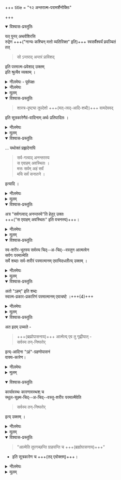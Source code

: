 +++
title = "१२ अन्तरात्म-परामर्शेनोक्तिः"

+++

<details open><summary>विश्वास-प्रस्तुतिः</summary>

यत् पुनर् अथर्वशिरसि  
रुद्रेण +++("नान्यः कश्चिन् मत्तो व्यतिरिक्त" इति)+++ स्वसर्वैश्वर्यं प्रपञ्चितं  
तत् 

> सो ऽन्तराद् अन्तरं प्राविशद्  

इति परमात्म-प्रवेशाद् उक्तम्  
इति श्रुत्यैव व्यक्तम् । 
</details>

<details><summary>नीलमेघः - पूर्वपक्षः</summary>

आगे शैवों ने अपने पक्ष का समर्थन करते हुये  
यह कहा कि अथर्व 

शिर उपनिषद् से  
रुद्र का परत्व सिद्ध होता है ।  
उस उपनिषद् में इस प्रकार वर्णन है कि-  

> "देवा ह वै स्वर्गं लोकम् अगमन्  
> ते देवा रुद्रम् अपृच्छन् 
> 
>> को भवान् 
> 
> इति,  
> सोऽब्रवीत्  
> 
>> अहम् एकः प्रथमम् आसं  
वर्तामि च भविष्यामि च  
नान्यः कश्चिन् मत्तो व्यतिरिक्त 
>
> इति" 

[[२२५]]

अर्थात् 

> देव लोग स्वर्गलोक गये थे, उन देवों ने रुद्र  से पूछा कि आप कौन हैं ।   
रुद्र ने उत्तर में कहा कि  
>
>> मैं अकेला ही पहले रहा,  
> अब भी रहता हूँ,  
> आगे भी रहूँगा,  
> मुझसे व्यतिरिक्त कोई नहीं हैं । 

इस प्रकार कहकर  
रुद्र ने अपनी सर्वेश्वरता का विस्तार से वर्णन किया है ।  
इससे रुद्र परतत्त्व परब्रह्म सिद्ध होते हैं । 

यह शैवों का वाद है । 

</details>


<details><summary>नीलमेघः</summary>

इस पर श्रीरामानुज स्वामी जी ने कहा कि  
रुद्र ने यह जो ऐश्वर्य कहा,  
वह निजी नहीं है ।  
वह अन्तर्यामी परमात्मा का ऐश्वर्य है,  
उसका रुद्र ने वर्णन किया ।  
यह रहस्य  
आगे के श्रुतिवाक्य से खुल जाता है ।  
वह वाक्य यह है कि  

> " सोऽन्तरादन्तरं प्राविशत्, दिशश्चान्तरं प्राविशत्" +++(5)+++

अर्थात् रुद्र कहते हैं कि  
वह परमात्मा शरीर के अन्दर रहने वाले  
प्राण आदि के भी अन्दर रहने वाले  
जीवात्मा में प्रविष्ट होकर रहता है  
तथा जगत् में रहने वाले दिशा इत्यादि सब जड़ पदार्थों के अन्दर रहने वाले  
जीवात्मा में भी प्रवेश करके रहता है,  
इसलिये सब पदार्थ परमात्मात्मक हैं ।  
इस प्रकार रुद्र ने  
यह रहस्य खोला कि  
जगत् के अन्दर रहने वाले अन्तर्यामी परमात्मा  
मेरे अन्दर भी रहते हैं,  
जिस प्रकार जगत् ब्रह्मात्मक है,  
उसी प्रकार मैं भी ब्रह्मात्मक हूँ । 

अन्तर्यामी ब्रह्मपर्यन्त बुद्धि को पहुँचाकर  
यही समझना चाहिये कि  
वह परब्रह्म ही विश्वरूप में अवस्थित है,  
मैं भी ब्रह्मात्मक ही हूँ ।  
इस प्रकार अपने को समझते समय  
ब्रह्म तक को समझते रहना न्यायप्राप्त है ।  
अपने अन्तर्यामी को न समझकर  
अपने भर को समझना  
अधूरी समझ है ।  
इस वचन से यह स्पष्ट हो जाता है कि  
अपने अन्तर्यामीका अनुसन्धान करके ही  
रुद्र ने इस प्रकार कथन किया है ।  

रुद्रद्वारा वर्णित ऐश्वर्य  
अन्तर्यामी परमात्मा का है,  
रुद्र का निजी नहीं है ।  
रुद्र के निजी रूप को  
देवता लोग समझते ही हैं,  
देवताओं का प्रश्न  
रुद्र के अन्तर्यामी के विषय में ही था ।+++(4)+++  
रुद्र ने अपने अन्तर्यामी की महिमा का वर्णन कर  
देवप्रश्न का उत्तर दिया है ।  

अपने अन्दर परमात्मा के प्रवेश को समझ कर  
रुद्र ने यह उत्तर दिया है ।  
इस अर्थ को श्रुति ने ही  
स्पष्ट शब्दों में कहा है ।  

</details>


<details><summary>मूलम्</summary>

यत् पुनर् अथर्वशिरसि रुद्रेण स्वसर्वैश्वर्यं प्रपञ्चितं तत् सो ऽन्तराद् अन्तरं प्राविशद् इति परमात्मप्रवेशाद् उक्तम् इति श्रुत्यैव व्यक्तम् । 
</details>


<details open><summary>विश्वास-प्रस्तुतिः</summary>

> शास्त्र-दृष्ट्या तूपदेशो +++(मत्-त्वद्-आदि-शब्दैः)+++ वामदेववद् 

इति सूत्रकारेणैवं-वादिनाम् अर्थः प्रतिपादितः । 
</details>

<details><summary>नीलमेघः</summary>

ब्रह्मसूत्रकार ने  
"शास्त्रदृष्ट्या तूपदेशो वामदेववत्"  
इस सूत्र के द्वारा  
उपर्युक्त अर्थ का प्रतिपादन किया है।  
प्रतर्दन-विद्या में  
इन्द्रदेव ने प्रतर्दन से यह जो कहा कि तुम मेरी उपासना करो  
इस वाक्य का तात्पर्य इस अर्थ में ही है कि  
तुम मेरे अन्तर्यामी की उपासना करो ।  
प्रतर्दनविद्या में परमात्मा के  
जीवों में अनुप्रवेश का वर्णन नहीं है  
तथापि सूत्रकार ने  
वहाँ यही निर्णय दिया है कि  
अपने अन्तर्यामी की उपासना का विधान करने में ही  
इन्द्र का तात्पर्य है ।  

प्रकृत रुद्रवाक्य में  
परमात्मा के अनुप्रवेश का वर्णन है  
यहाँ उपर्युक्त सूत्र के अनुसार  
यह निर्णय अनायास सिद्ध होता है कि  
रूद्र ने अपने अन्तर्यामी के ऐश्वर्य का वर्णन किया है।  
इससे रुद्र का परत्व सिद्ध नहीं हो सकता ।  

</details>


<details><summary>मूलम्</summary>

> शास्त्रदृष्ट्या तूपदेशो वामदेववद् 

इति सूत्रकारेणैवंवादिनाम् अर्थः प्रतिपादितः । 
</details>

<details open><summary>विश्वास-प्रस्तुतिः</summary>

… यथोक्तं प्रह्लादेनापि

> सर्व-गत्वाद् अनन्तरस्य  
> स एवाहम् अवस्थितः ।  
> मत्तः सर्वम् अहं सर्वं  
> मयि सर्वं सनातने । 

इत्यादि । 
</details>

<details><summary>नीलमेघः</summary>

जिस प्रकार अथर्व शिर उपनिषद् में  
शंकरजी ने अपनी अहंबुद्धि में अन्तर्यामी तक को समझकर  
अपने शब्दों में उनकी महिमा का वर्णन किया है,  
उसी प्रकार भक्तराज प्रह्लाद जी ने भी कहा है ।  
उनका यह वाक्य है कि—  


> सर्व-गत्वाद् अनन्तरस्य  
> स एवाहम् अवस्थितः ।  
> मत्तः सर्वम् अहं सर्वं  
> मयि सर्वं सनातने । 

[[२२६]]  

  
अर्थात् 

> अनन्त भगवान् सर्वव्यापक हैं ।  
> इसलिये मैं भी वह भगवान् ही हूँ,  
> मुझसे ही सब उत्पन्न हुआ है,  
> मैं ही सब कुछ हूँ,  
> सनातन मुझमें सब निहित है । 

</details>


<details><summary>मूलम्</summary>

यथोक्तं प्रह्लादेनापि  
सर्वगत्वाद् अनन्तरस्य स एवाहम् अवस्थितः ।  
मत्तः सर्वम् अहं सर्वं मयि सर्वं सनातने । इत्यादि । 
</details>


<details open><summary>विश्वास-प्रस्तुतिः</summary>

अत्र "सर्वगत्वाद् अनन्तस्ये"ति हेतुर् उक्तः  
+++("स एवाहम् अवस्थितः" इति वचनस्य)+++। 
</details>

<details><summary>नीलमेघः</summary>

यहाँ इस हेतु का  
कि अनन्त भगवान् सर्वव्यापक हैं—  
उल्लेख करके  
प्रह्लाद जी ने कहा कि  
वह परमात्मा मैं हूँ ।  

</details>


<details><summary>मूलम्</summary>

अत्र सर्वगत्वाद् अनन्तस्येति हेतुर् उक्तः । 
</details>

<details open><summary>विश्वास-प्रस्तुतिः</summary>

स्व-शरीर-भूतस्य सर्वस्य चिद्--अ-चिद्--वस्तुन आत्मत्वेन  
सर्वगः परमात्मेति  
सर्वे शब्दाः सर्व-शरीरं परमात्मानम् एवाभिदधतीत्य् उक्तम् । 
</details>

<details><summary>नीलमेघः</summary>

इस कथन का यह तात्पर्य है कि  
सम्पूर्ण चेतनाचेतनपदार्थ परमात्मा का शरीर है,  
परमात्मा उनका आत्मा है ।  
इस प्रकार वह सबको व्याप कर रहता है ।  

</details>


<details><summary>मूलम्</summary>

स्वशरीरभूतस्य सर्वस्य चिदचिद्वस्तुन आत्मत्वेन सर्वगः परमात्मेति सर्वे शब्दाः सर्वशरीरं परमात्मानम् एवाभिदधतीत्य् उक्तम् । 
</details>


<details open><summary>विश्वास-प्रस्तुतिः</summary>

अतो "ऽहम्" इति शब्दः  
स्वात्म-प्रकार-प्रकारिणं परमात्मानम् एवाचष्टे ।+++(4)+++ 
</details>

<details><summary>नीलमेघः</summary>

इसलिये सभी शब्द सर्वशरीरधारी परमात्मा का प्रतिपादन करते हैं ।  
"अहम् " अर्थात् "मैं"  
यह शब्द भी वक्ता जीव के अन्तर्यामी तक का प्रतिपादन करता है ।  
"मैं" ऐसा समझते समय  
परमात्मा तक को अनुसन्धान में लेना चाहिये ।  
परमात्मा तक को अनुसन्धान में लेकर  
यदि "मैं" शब्द का प्रयोग किया जाय  
तो यह कहना उचित ही है कि  
मैं वह परमात्मा ही हूँ इत्यादि ।  
</details>


<details><summary>मूलम्</summary>

अतो ऽहम् इति शब्दः स्वात्मप्रकारप्रकारिणं परमात्मानम् एवाचष्टे । 
</details>

<details open><summary>विश्वास-प्रस्तुतिः</summary>

अत इदम् उच्यते -  

> +++(ब्रह्मोपासनाय)+++ आत्मेत्य् एव तु गृह्णीयात् -  
सर्वस्य तन्-निष्पत्तेर् 

इत्य्-आदिना "ऽहं"-ग्रहणोपासनं  
वाक्य-कारेण। 
</details>

<details><summary>नीलमेघः</summary>

अहंबुद्धि में परमात्मा तक को लेकर उपासना करना  
अहं-ग्रहोपासन कहा जाता है ।+++(5)+++ 

वाक्यकार ने भी 

> आत्मेत्य् एव तु गृह्णीयात्  
सर्वस्य तन्-निष्पत्तेर् 

कहकर यह सिद्ध किया है कि  
परमात्मा को आत्मा अर्थात् अपना समझ कर  
अहंबुद्धि से परमात्मा की उपासना करनी चाहिये  
</details>


<details><summary>मूलम्</summary>

अत इदम् उच्यते -  
आत्मेत्य् एव तु गृह्णीयात् सर्वस्य तन्निष्पत्तेर् इत्यादिनाहंग्रहणोपासनं </details>

<details open><summary>विश्वास-प्रस्तुतिः</summary>

कार्यावस्थः कारणावस्थश् च  
स्थूल-सूक्ष्म-चिद्--अ-चिद्--वस्तु-शरीरः परमात्मैवेति  

> सर्वस्य तन्-निष्पत्तेर् 

इत्य् उक्तम् । 

</details>

<details><summary>नीलमेघः</summary>

क्योंकि सर्वावस्थाओं में अवस्थित पदार्थों में  
अन्तर्यामी के रूप में परमात्मा रहते हैं,  
परमात्मा कारणावस्था में  
सूक्ष्म-चेतनाचेतनों का अन्तर्-यामी होकर रहता है  
और कार्यावस्था में  
स्थूल चेतनाचेतनों का अन्तर्यामी होकर  
सब कुछ परमात्मा से ही उत्पन्न होकर परमात्मा में अवस्थित रहता है । 
</details>


<details><summary>मूलम्</summary>

कार्यावस्थः कारणावस्थश्च  
स्थूलसूक्ष्मचिदचिद्वस्तुशरीरः परमात्मैवेति  

> सर्वस्य तन्निष्पत्तेर् 

इत्य् उक्तम् । 

</details>


<details open><summary>विश्वास-प्रस्तुतिः</summary>

> "आत्मेति तूपगच्छन्ति ग्राहयन्ति च +++(ब्रह्मोपासनाय)+++"

+ इति सूत्रकारेण च +++(तद् एवोक्तम्)+++। 
</details>

<details><summary>नीलमेघः</summary>

परमात्मा ही विश्वरूप में विराजमान है ।  
अपनी बुद्धि को  
जीवमात्र में न रोककर  
प्रत्युत जीवान्तर्यामी परमात्मा तक पहुँचा कर  
अहंबुद्धि से परमात्मा की उपासना करनी चाहिये ।  

इस अर्थ को वाक्यकार ने ही नहीं कहा  
किन्तु ब्रह्मसूत्रकार ने भी  

> "आत्मेति तूपगच्छन्ति ग्राहयन्ति च "  

इस सूत्र से इस अर्थ का प्रतिपादन किया है। 

सूत्र का अर्थ यह है कि 

> साधक परमात्मा को अहं समझ कर उपासना करें।  
> शास्त्र जीवात्मा और परमात्मा में शरीरात्मभावसम्बन्ध को बतलाकर  
> इस बात का समर्थन करते हैं कि  
> अहंबुद्धि में आत्मा अर्थात् परमात्मा तक का अनुसन्धान करके उपासना करनी चाहिये ।  

इस विवेचन से यह स्पष्ट हो जाता है कि  
अथर्वशिर उपनिषद् में  
रुद्र ने अहं बुद्धि में परमात्मा तक का अनुसन्धान करके  
उनकी महिमा का वर्णन किया है।  
यह महिमा रुद्र की निजी नहीं है,  
किन्तु परमात्मा की है ।  
</details>


<details><summary>मूलम्</summary>

आत्मेति तूपगच्छन्ति ग्राहयन्ति चेति सूत्रकारेण च । 
</details>
